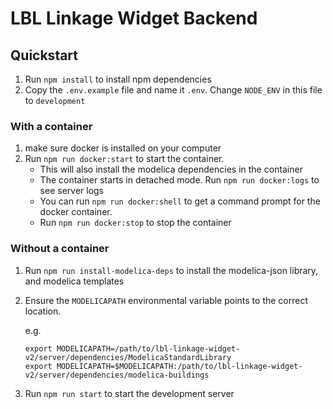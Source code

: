 # LBL Linkage Widget Backend

## Quickstart

1. Run `npm install` to install npm dependencies
1. Copy the `.env.example` file and name it `.env`. Change `NODE_ENV` in this file to `development`

### With a container

1. make sure docker is installed on your computer
1. Run `npm run docker:start` to start the container.
   - This will also install the modelica dependencies in the container
   - The container starts in detached mode. Run `npm run docker:logs` to see server logs
   - You can run `npm run docker:shell` to get a command prompt for the docker container.
   - Run `npm run docker:stop` to stop the container

### Without a container

1. Run `npm run install-modelica-deps` to install the modelica-json library, and modelica templates
1. Ensure the `MODELICAPATH` environmental variable points to the correct location.

   e.g.

   ```
   export MODELICAPATH=/path/to/lbl-linkage-widget-v2/server/dependencies/ModelicaStandardLibrary
   export MODELICAPATH=$MODELICAPATH:/path/to/lbl-linkage-widget-v2/server/dependencies/modelica-buildings
   ```

1. Run `npm run start` to start the development server
